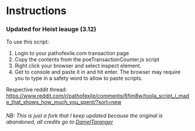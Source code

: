 # Instructions

### Updated for Heist leauge (3.12)

To use this script:

1. Login to your pathofexile.com transaction page
2. Copy the contents from the poeTransactionCounter.js script
3. Right click your browser and select inspect element.
4. Get to console and paste it in and hit enter. The browser may require you to type in a safety word to allow to paste scripts.

Respective reddit thread:
https://www.reddit.com/r/pathofexile/comments/6fjm8w/toola_script_i_made_that_shows_how_much_you_spent/?sort=new

###### NB: This is just a fork that I keep updated because the original is abandoned, all credits go to [DanielTaranger](https://github.com/DanielTaranger/poeTransactionCounter)
